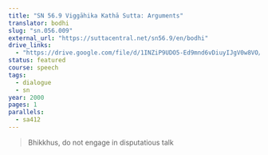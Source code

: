 ```yaml
---
title: "SN 56.9 Viggāhika Kathā Sutta: Arguments"
translator: bodhi
slug: "sn.056.009"
external_url: "https://suttacentral.net/sn56.9/en/bodhi"
drive_links:
  - "https://drive.google.com/file/d/1INZiP9UDO5-Ed9mnd6vDiuyIJgV0w8VO/view?usp=drivesdk"
status: featured
course: speech
tags:
  - dialogue
  - sn
year: 2000
pages: 1
parallels:
  - sa412
---
```


> Bhikkhus, do not engage in disputatious talk
